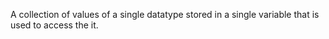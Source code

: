 A collection of values of a single datatype stored in a single variable that is used to access the it.
